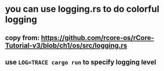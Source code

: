 # you can use logging.rs to do colorful logging 
## copy from: https://github.com/rcore-os/rCore-Tutorial-v3/blob/ch1/os/src/logging.rs
## use `LOG=TRACE cargo run` to specify logging level
